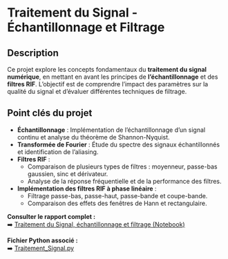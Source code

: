 # Traitement du Signal - Échantillonnage et Filtrage

## Description 
Ce projet explore les concepts fondamentaux du **traitement du signal numérique**, en mettant en avant les principes de **l’échantillonnage** et des **filtres RIF**. L’objectif est de comprendre l’impact des paramètres sur la qualité du signal et d’évaluer différentes techniques de filtrage.

## Point clés du projet 
- **Échantillonnage** : Implémentation de l’échantillonnage d’un signal continu et analyse du théorème de Shannon-Nyquist.
- **Transformée de Fourier** : Étude du spectre des signaux échantillonnés et identification de l’aliasing.
- **Filtres RIF** :
  - Comparaison de plusieurs types de filtres : moyenneur, passe-bas gaussien, sinc et dérivateur.
  - Analyse de la réponse fréquentielle et de la performance des filtres.
- **Implémentation des filtres RIF à phase linéaire** :
  - Filtrage passe-bas, passe-haut, passe-bande et coupe-bande.
  - Comparaison des effets des fenêtres de Hann et rectangulaire.

**Consulter le rapport complet :**  
➡️ [Traitement du Signal, échantillonnage et filtrage (Notebook)](./Notebook_Traitement_Signal.ipynb)

**Fichier Python associé :**  
➡️ [Traitement_Signal.py](./src/Python_Traitement_Signal.ipynb)
